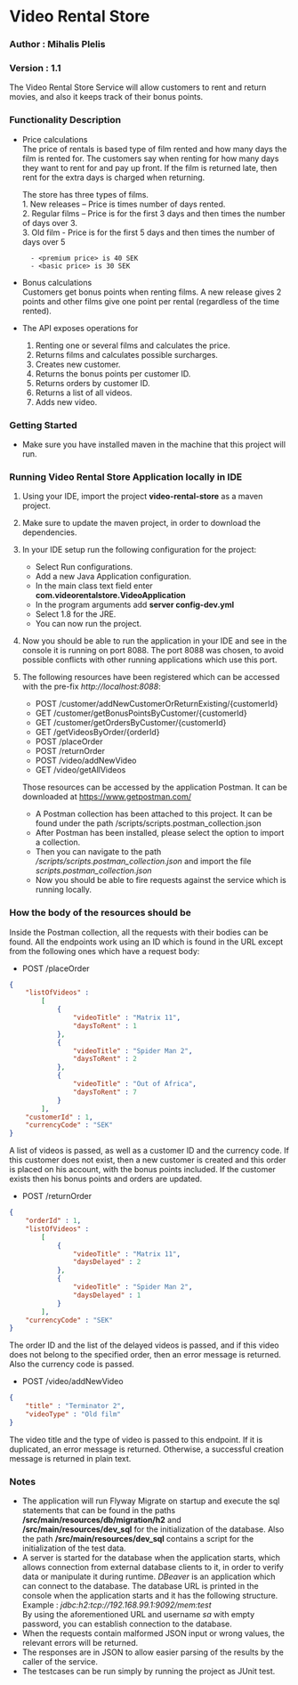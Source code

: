 # Video Rental Store
### Author : Mihalis Plelis
### Version : 1.1

The Video Rental Store Service will allow customers to rent and return movies, and also it keeps
track of their bonus points.

### Functionality Description

* Price calculations  
	The price of rentals is based type of film rented and how many days the film is rented
	for. The customers say when renting for how many days they want to rent for and pay up
	front. If the film is returned late, then rent for the extra days is charged when returning.
	
	The store has three types of films.  
		1. New releases – Price is <premium price> times number of days rented.  
		2. Regular films – Price is <basic price> for the first 3 days and then <basic price>
		times the number of days over 3.  
		3. Old film - Price is <basic price> for the first 5 days and then <basic price> times
		the number of days over 5  
		
		- <premium price> is 40 SEK  
		- <basic price> is 30 SEK  
		
* Bonus calculations  
	Customers get bonus points when renting films. A new release gives 2 points and other
	films give one point per rental (regardless of the time rented).  

* The API exposes operations for  
	1. Renting one or several films and calculates the price.  
	2. Returns films and calculates possible surcharges.  
	3. Creates new customer.  
	4. Returns the bonus points per customer ID.  
	5. Returns orders by customer ID.  
	6. Returns a list of all videos.  
	7. Adds new video.  

### Getting Started
* Make sure you have installed maven in the machine that this project will run.

### Running Video Rental Store Application locally in IDE

1. Using your IDE, import the project **video-rental-store** as a maven project.

2. Make sure to update the maven project, in order to download the dependencies.

3. In your IDE setup run the following configuration for the project:

	* Select Run configurations.  
	* Add a new Java Application configuration.  
	* In the main class text field enter **com.videorentalstore.VideoApplication**  
	* In the program arguments add **server config-dev.yml**  
	* Select 1.8 for the JRE.  
	* You can now run the project.  

4.  Now you should be able to run the application in your IDE and see in the console it is running on port 8088.
	The port 8088 was chosen, to avoid possible conflicts with other running applications which use this port.

5.	The following resources have been registered which can be accessed with the pre-fix *http://localhost:8088*:

	* POST    /customer/addNewCustomerOrReturnExisting/{customerId}  
	* GET     /customer/getBonusPointsByCustomer/{customerId}  
	* GET     /customer/getOrdersByCustomer/{customerId}  
	* GET     /getVideosByOrder/{orderId}  
	* POST    /placeOrder  
	* POST    /returnOrder  
	* POST    /video/addNewVideo  
	* GET     /video/getAllVideos  
    
    Those resources can be accessed by the application Postman. It can be downloaded at https://www.getpostman.com/
    - A Postman collection has been attached to this project. It can be found under the path /scripts/scripts.postman_collection.json
    - After Postman has been installed, please select the option to import a collection.
    - Then you can navigate to the path */scripts/scripts.postman_collection.json* and import the file *scripts.postman_collection.json*
    - Now you should be able to fire requests against the service which is running locally.

### How the body of the resources should be

Inside the Postman collection, all the requests with their bodies can be found.
All the endpoints work using an ID which is found in the URL except from the following ones which have a request body:

* POST    /placeOrder
```json
{
	"listOfVideos" : 
		[ 
			{
				"videoTitle" : "Matrix 11",
				"daysToRent" : 1
			},
			{
				"videoTitle" : "Spider Man 2",
				"daysToRent" : 2
			},
			{
				"videoTitle" : "Out of Africa",
				"daysToRent" : 7
			}
		],
	"customerId" : 1,
	"currencyCode" : "SEK"
}
```
A list of videos is passed, as well as a customer ID and the currency code. If this customer does not exist, then a new 	customer is created and this order is placed on his account, with the bonus points included. If the customer exists then his 	bonus points and orders are updated.


* POST    /returnOrder
```json
{
	"orderId" : 1,
	"listOfVideos" : 
		[ 
			{
				"videoTitle" : "Matrix 11",
				"daysDelayed" : 2
			}, 
			{
				"videoTitle" : "Spider Man 2",
				"daysDelayed" : 1
			}
		],
	"currencyCode" : "SEK"
}
```
The order ID and the list of the delayed videos is passed, and if this video does not belong to the specified order, then an error message is returned. Also the currency code is passed.


* POST    /video/addNewVideo
```json
{
	"title" : "Terminator 2",
	"videoType" : "Old film"
}
```
The video title and the type of video is passed to this endpoint. If it is duplicated, an error message is returned.
Otherwise, a successful creation message is returned in plain text.


### Notes

- The application will run Flyway Migrate on startup and execute the sql statements that can be found in the paths 
	**/src/main/resources/db/migration/h2** and **/src/main/resources/dev_sql** for the initialization of the database.
	Also the path **/src/main/resources/dev_sql** contains a script for the initialization of the test data.
- A server is started for the database when the application starts, which allows connection from external database clients 
  	to it, in order to verify data or manipulate it during runtime. *DBeaver* is an application which can connect to the 
  	database. The database URL is printed in the console when the application starts and it has the following structure.  
  	Example : *jdbc:h2:tcp://192.168.99.1:9092/mem:test*  
  	By using the aforementioned URL and username *sa* with empty password, you can establish connection to the database.
- When the requests contain malformed JSON input or wrong values, the relevant errors will be returned.
- The responses are in JSON to allow easier parsing of the results by the caller of the service.
- The testcases can be run simply by running the project as JUnit test.